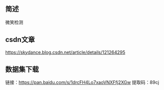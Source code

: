 ## 简述
微笑检测

## csdn文章
https://skydance.blog.csdn.net/article/details/121264295

## 数据集下载
链接：https://pan.baidu.com/s/1drcFH4Lo7xaoVNXFfj2XGw 
提取码：89cj
